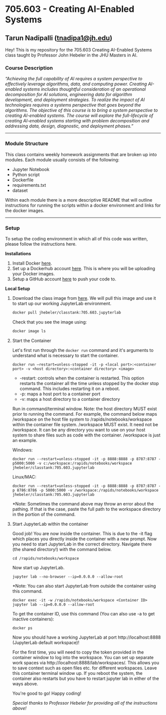 # 705.603 - Creating AI-Enabled Systems

## Tarun Nadipalli (tnadipa1@jh.edu)

Hey! This is my repository for the 705.603 Creating AI-Enabled Systems class taught by Professor John Hebeler in the JHU Masters in AI.

### Course Description

_“Achieving the full capability of AI requires a system perspective to effectively leverage algorithms, data, and computing power. Creating AI-enabled systems includes thoughtful consideration of an operational decomposition for AI solutions, engineering data for algorithm development, and deployment strategies. To realize the impact of AI technologies requires a systems perspective that goes beyond the algorithms. The objective of this course is to bring a system perspective to creating AI-enabled systems. The course will explore the full-lifecycle of creating AI-enabled systems starting with problem decomposition and addressing data, design, diagnostic, and deployment phases.”_

---
### Module Structure

This class contains weekly homework assignments that are broken up into modules. Each module usually consists of the following: 

- Jupyter Notebook
- Python script
- Dockerfile
- requirements.txt
- dataset

Within each module there is a more descriptive README that will outline instructions for running the scripts within a docker environment and links for the docker images.  

---
### Setup

To setup the coding environment in which all of this code was written, please follow the instructions here.

**Installations**

1. Install Docker [here](https://docs.docker.com/get-docker/).
2. Set up a Dockerhub account [here](https://hub.docker.com/). This is where you will be uploading your Docker images.
3. Setup a GitHub account [here](https://github.com/signup) to push your code to.

**Local Setup**
1. Download the class image from [here](https://hub.docker.com/r/jhebeler/classtank/tags?page=1&ordering=last_updated). We will pull this image and use it to start up our working JupyterLab environment.
    
    ```bash
    docker pull jhebeler/classtank:705.603.jupyterlab
    ```
    Check that you see the image using:
    ```bash
    docker image ls
    ```
2. Start the Container
  
    Let's first run through the `docker run` command and it's arguments to understand what is necessary to start the container.

    ```
    docker run –restart=unless-stopped -it -p <local port>:<container port> -v <host directory>:<container directory> <image>
    ```
    - -restart: controls when the container is restarted. This option restarts the container all the time unless stopped by the docker stop command. This includes restarting it on a reboot.
    - -p: maps a host port to a container port
    - -v: maps a host directory to a container directory

    Run in command/terminal window. Note: the host directory MUST exist prior to running the command. For
    example, the command below maps /workspace on the host file system to /rapids/notebooks/workspace within
    the container file system. /workspace MUST exist. It need not be /workspace. It can be any directory you want
    to use on your host system to share files such as code with the container. /workspace is just an example.

    Windows:
    ``` 
    docker run --restart=unless-stopped -it -p 8888:8888 -p 8787:8787 -p5000:5000 -v c:/workspace:/rapids/notebooks/workspace jhebeler/classtank:705.603.jupyterlab 
    ```

    Linux/MAC:
    ``` 
    docker run --restart=unless-stopped -it -p 8888:8888 -p 8787:8787 -p 8786:8786 -p 5000:5000 -v /workspace:/rapids/notebooks/workspace jhebeler/classtank:705.603.jupyterlab 
    ```
    
    *Note: Sometimes the command above may throw an error about the pathing. If that is the case, paste the full path to the workspace directory in the <host directory> portion of the command.

 3. Start JupyterLab within the container
 
    Good job! You are now inside the container. This is due to the -it flag which places you directly inside the container with a new prompt.
    Now you need to start JupyterLab in the correct directory. Navigate there (the shared directory!) with the command below.
    ```
    cd /rapids/notebooks/workspace
    ```
    Now start up JupyterLab.
    ```
    jupyter lab --no-browser --ip=0.0.0.0 --allow-root
    ```
    
    *Note: You can also start JupyterLab from outside the container using this command.
    ```
    docker exec -it -w /rapids/notebooks/workspace <Container ID> jupyter lab --ip=0.0.0.0 --allow-root
    ```
    To get the container ID, use this command (You can also use -a to get inactive containers):
    ```
    docker ps
    ```
    
    Now you should have a working JupyterLab at port http://localhost:8888 (JupyterLab default workspace)!

    For the first time, you will need to copy the token provided in the container window to log into the workspace.
    You can set up separate work spaces via http://localhost:8888/lab/workspaces/<NAME>. This allows you to
    save context such as open files etc. for different workspaces.
    Leave this container terminal window up. If you reboot the system, the container also restarts but you have to
    restart jupyter lab in either of the ways above.
    
    You're good to go! Happy coding!
    
    _Special thanks to Professor Hebeler for providing all of the instructions above!_
    
    
    
    
    
    
    
    
    
    
